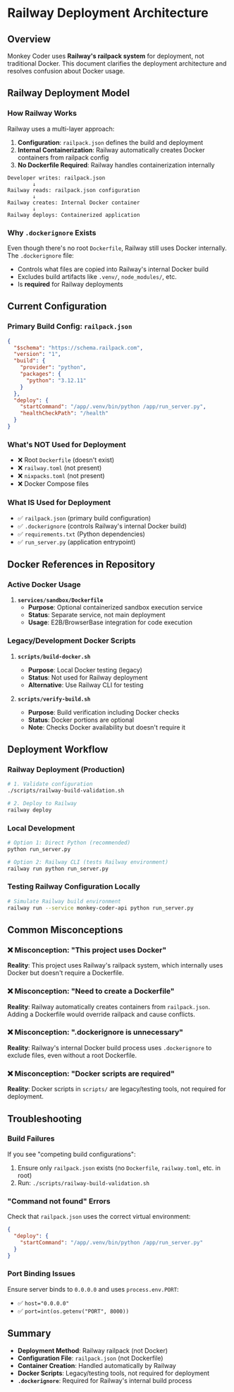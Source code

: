 # Railway Deployment Architecture

## Overview

Monkey Coder uses **Railway's railpack system** for deployment, not traditional Docker. This document clarifies the deployment architecture and resolves confusion about Docker usage.

## Railway Deployment Model

### How Railway Works

Railway uses a multi-layer approach:
1. **Configuration**: `railpack.json` defines the build and deployment
2. **Internal Containerization**: Railway automatically creates Docker containers from railpack config
3. **No Dockerfile Required**: Railway handles containerization internally

```
Developer writes: railpack.json
        ↓
Railway reads: railpack.json configuration  
        ↓
Railway creates: Internal Docker container
        ↓
Railway deploys: Containerized application
```

### Why `.dockerignore` Exists

Even though there's no root `Dockerfile`, Railway still uses Docker internally. The `.dockerignore` file:
- Controls what files are copied into Railway's internal Docker build
- Excludes build artifacts like `.venv/`, `node_modules/`, etc.
- Is **required** for Railway deployments

## Current Configuration

### Primary Build Config: `railpack.json`

```json
{
  "$schema": "https://schema.railpack.com",
  "version": "1",
  "build": {
    "provider": "python",
    "packages": {
      "python": "3.12.11"
    }
  },
  "deploy": {
    "startCommand": "/app/.venv/bin/python /app/run_server.py",
    "healthCheckPath": "/health"
  }
}
```

### What's NOT Used for Deployment

- ❌ Root `Dockerfile` (doesn't exist)
- ❌ `railway.toml` (not present)
- ❌ `nixpacks.toml` (not present)
- ❌ Docker Compose files

### What IS Used for Deployment

- ✅ `railpack.json` (primary build configuration)
- ✅ `.dockerignore` (controls Railway's internal Docker build)
- ✅ `requirements.txt` (Python dependencies)
- ✅ `run_server.py` (application entrypoint)

## Docker References in Repository

### Active Docker Usage

1. **`services/sandbox/Dockerfile`**
   - **Purpose**: Optional containerized sandbox execution service
   - **Status**: Separate service, not main deployment
   - **Usage**: E2B/BrowserBase integration for code execution

### Legacy/Development Docker Scripts

1. **`scripts/build-docker.sh`**
   - **Purpose**: Local Docker testing (legacy)
   - **Status**: Not used for Railway deployment
   - **Alternative**: Use Railway CLI for testing

2. **`scripts/verify-build.sh`**
   - **Purpose**: Build verification including Docker checks
   - **Status**: Docker portions are optional
   - **Note**: Checks Docker availability but doesn't require it

## Deployment Workflow

### Railway Deployment (Production)

```bash
# 1. Validate configuration
./scripts/railway-build-validation.sh

# 2. Deploy to Railway
railway deploy
```

### Local Development

```bash
# Option 1: Direct Python (recommended)
python run_server.py

# Option 2: Railway CLI (tests Railway environment)
railway run python run_server.py
```

### Testing Railway Configuration Locally

```bash
# Simulate Railway build environment
railway run --service monkey-coder-api python run_server.py
```

## Common Misconceptions

### ❌ Misconception: "This project uses Docker"
**Reality**: This project uses Railway's railpack system, which internally uses Docker but doesn't require a Dockerfile.

### ❌ Misconception: "Need to create a Dockerfile"
**Reality**: Railway automatically creates containers from `railpack.json`. Adding a Dockerfile would override railpack and cause conflicts.

### ❌ Misconception: ".dockerignore is unnecessary"
**Reality**: Railway's internal Docker build process uses `.dockerignore` to exclude files, even without a root Dockerfile.

### ❌ Misconception: "Docker scripts are required"
**Reality**: Docker scripts in `scripts/` are legacy/testing tools, not required for deployment.

## Troubleshooting

### Build Failures

If you see "competing build configurations":
1. Ensure only `railpack.json` exists (no `Dockerfile`, `railway.toml`, etc. in root)
2. Run: `./scripts/railway-build-validation.sh`

### "Command not found" Errors

Check that `railpack.json` uses the correct virtual environment:
```json
{
  "deploy": {
    "startCommand": "/app/.venv/bin/python /app/run_server.py"
  }
}
```

### Port Binding Issues

Ensure server binds to `0.0.0.0` and uses `process.env.PORT`:
- ✅ `host="0.0.0.0"`
- ✅ `port=int(os.getenv("PORT", 8000))`

## Summary

- **Deployment Method**: Railway railpack (not Docker)
- **Configuration File**: `railpack.json` (not Dockerfile)
- **Container Creation**: Handled automatically by Railway
- **Docker Scripts**: Legacy/testing tools, not required for deployment
- **`.dockerignore`**: Required for Railway's internal build process